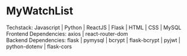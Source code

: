 # MyWatchList 

Techstack: Javascript | Python | ReactJS | Flask | HTML | CSS | MySQL  
Frontend Dependencies: axios | react-router-dom  
Backend Dependencies: flask | pymysql | bcrypt | flask-bcrypt | pyjwt | python-dotenv | flask-cors